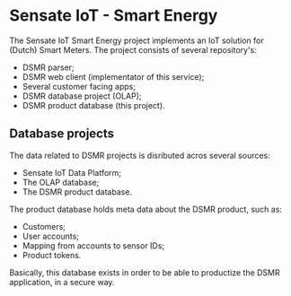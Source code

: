 # Sensate IoT - Smart Energy

The Sensate IoT Smart Energy project implements an IoT solution for (Dutch)
Smart Meters. The project consists of several repository's:

- DSMR parser;
- DSMR web client (implementator of this service);
- Several customer facing apps;
- DSMR database project (OLAP);
- DSMR product database (this project).

## Database projects

The data related to DSMR projects is disributed acros several sources:

- Sensate IoT Data Platform;
- The OLAP database;
- The DSMR product database.

The product database holds meta data about the DSMR product, such as:

- Customers;
- User accounts;
- Mapping from accounts to sensor IDs;
- Product tokens.

Basically, this database exists in order to be able to productize the DSMR
application, in a secure way.
